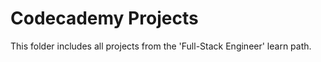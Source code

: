 # Codecademy Projects

This folder includes all projects from the 'Full-Stack Engineer' learn path.
